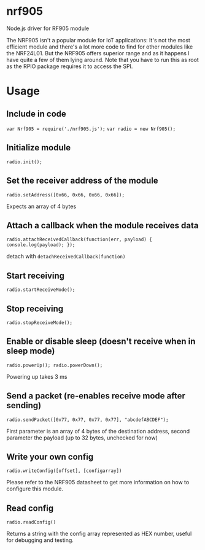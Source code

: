 # nrf905
Node.js driver for RF905 module

The NRF905 isn't a popular module for IoT applications: It's not the most efficient module
and there's a lot more code to find for other modules like the NRF24L01. But the NRF905 offers superior range and
as it happens I have quite a few of them lying around.
Note that you have to run this as root as the RPIO package requires it to access the SPI.

# Usage

## Include in code
`var Nrf905 = require('./nrf905.js');`
`var radio = new Nrf905();`

## Initialize module
`radio.init();`

## Set the receiver address of the module
`radio.setAddress([0x66, 0x66, 0x66, 0x66]);`

Expects an array of 4 bytes

## Attach a callback when the module receives data
`radio.attachReceivedCallback(function(err, payload) {
  console.log(payload);
});`

detach with `detachReceivedCallback(function)`

## Start receiving
`radio.startReceiveMode();`

## Stop receiving
`radio.stopReceiveMode();`

## Enable or disable sleep (doesn't receive when in sleep mode)
`radio.powerUp();
radio.powerDown();`

Powering up takes 3 ms

## Send a packet (re-enables receive mode after sending)
`radio.sendPacket([0x77, 0x77, 0x77, 0x77], "abcdefABCDEF");`

First parameter is an array of 4 bytes of the destination address, second parameter the payload (up to 32 bytes, unchecked for now)

## Write your own config
`radio.writeConfig([offset], [configarray])`

Please refer to the NRF905 datasheet to get more information on how to configure this module.

## Read config
`radio.readConfig()`

Returns a string with the config array represented as HEX number, useful for debugging and testing.
